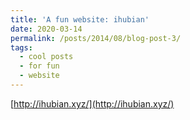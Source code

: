```yaml
---
title: 'A fun website: ihubian'
date: 2020-03-14
permalink: /posts/2014/08/blog-post-3/
tags:
  - cool posts
  - for fun
  - website
---
```


[http://ihubian.xyz/](http://ihubian.xyz/)
